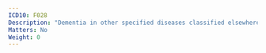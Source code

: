 ```yaml
---
ICD10: F028
Description: "Dementia in other specified diseases classified elsewhere"
Matters: No
Weight: 0
---
```

